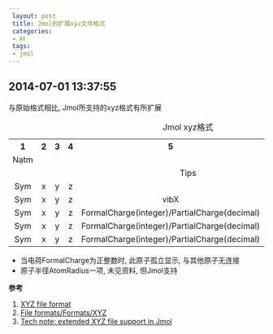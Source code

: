 ```yaml
---
 layout: post
 title: Jmol的扩展xyz文件格式
 categories: 
 - 科
 tags:
 - jmol
---
```


## 2014-07-01 13:37:55

与原始格式相比, Jmol所支持的xyz格式有所扩展

<table><caption>Jmol xyz格式</caption>
<tr>
<th style="text-align:center;">1</th>
<th style="text-align:center;">2</th>
<th style="text-align:center;">3</th>
<th style="text-align:center;">4</th>
<th style="text-align:center;">5</th>
<th style="text-align:center;">6</th>
<th style="text-align:center;">7</th>
<th style="text-align:center;">8</th>
</tr>
<tr>
<td style="text-align:center;">Natm</td>
<td colspan="7" style="text-align:center;"></td>
</tr>
<tr>
<td colspan="8" style="text-align:center;">Tips</td>
</tr>
<tr>
<td style="text-align:center;">Sym</td>
<td style="text-align:center;">x</td>
<td style="text-align:center;">y</td>
<td style="text-align:center;">z</td>
<td style="text-align:center;"></td>
<td style="text-align:center;"></td>
<td style="text-align:center;"></td>
<td style="text-align:center;"></td>
</tr>
<tr>
<td style="text-align:center;">Sym</td>
<td style="text-align:center;">x</td>
<td style="text-align:center;">y</td>
<td style="text-align:center;">z</td>
<td style="text-align:center;">vibX</td>
<td style="text-align:center;">vibY</td>
<td style="text-align:center;">vibZ</td>
<td style="text-align:center;"></td>
</tr>
<tr>
<td style="text-align:center;">Sym</td>
<td style="text-align:center;">x</td>
<td style="text-align:center;">y</td>
<td style="text-align:center;">z</td>
<td style="text-align:center;">FormalCharge(integer)/PartialCharge(decimal)</td>
<td style="text-align:center;"></td>
<td style="text-align:center;"></td>
<td style="text-align:center;"></td>
</tr>
<tr>
<td style="text-align:center;">Sym</td>
<td style="text-align:center;">x</td>
<td style="text-align:center;">y</td>
<td style="text-align:center;">z</td>
<td style="text-align:center;">FormalCharge(integer)/PartialCharge(decimal)</td>
<td style="text-align:center;">AtomRadius</td>
<td style="text-align:center;"></td>
<td style="text-align:center;"></td>
</tr>
<tr>
<td style="text-align:center;">Sym</td>
<td style="text-align:center;">x</td>
<td style="text-align:center;">y</td>
<td style="text-align:center;">z</td>
<td style="text-align:center;">FormalCharge(integer)/PartialCharge(decimal)</td>
<td style="text-align:center;">vibX</td>
<td style="text-align:center;">vibY</td>
<td style="text-align:center;">vibZ</td>
</tr>
</table>


- 当电荷FormalCharge为正整数时, 此原子孤立显示, 与其他原子无连接
- 原子半径AtomRadius一项, 未见资料, 但Jmol支持

**参考**

1. [XYZ file format](http://en.wikipedia.org/wiki/XYZ_file_format)
2. [File formats/Formats/XYZ](http://wiki.jmol.org/index.php/File_formats/Formats/XYZ)
3. [Tech note: extended XYZ file support in Jmol](https://www.mail-archive.com/jmol-users@lists.sourceforge.net/msg01312.html)





